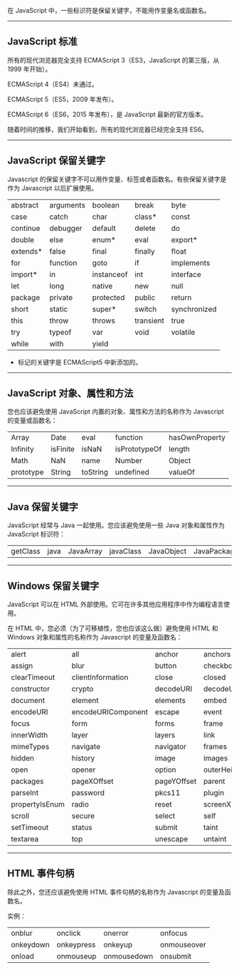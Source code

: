 在 JavaScript 中，一些标识符是保留关键字，不能用作变量名或函数名。

---

## JavaScript 标准

所有的现代浏览器完全支持 ECMAScript 3（ES3，JavaScript 的第三版，从 1999 年开始）。

ECMAScript 4（ES4）未通过。

ECMAScript 5（ES5，2009 年发布）。

ECMAScript 6（ES6，2015 年发布），是 JavaScript 最新的官方版本。

随着时间的推移，我们开始看到，所有的现代浏览器已经完全支持 ES6。

---

## JavaScript 保留关键字

Javascript 的保留关键字不可以用作变量、标签或者函数名。有些保留关键字是作为 Javascript 以后扩展使用。

|   |   |   |   |   |
|---|---|---|---|---|
|abstract|arguments|boolean|break|byte|
|case|catch|char|class*|const|
|continue|debugger|default|delete|do|
|double|else|enum*|eval|export*|
|extends*|false|final|finally|float|
|for|function|goto|if|implements|
|import*|in|instanceof|int|interface|
|let|long|native|new|null|
|package|private|protected|public|return|
|short|static|super*|switch|synchronized|
|this|throw|throws|transient|true|
|try|typeof|var|void|volatile|
|while|with|yield|||

* 标记的关键字是 ECMAScript5 中新添加的。

---

## JavaScript 对象、属性和方法

您也应该避免使用 JavaScript 内置的对象、属性和方法的名称作为 Javascript 的变量或函数名：

|   |   |   |   |   |
|---|---|---|---|---|
|Array|Date|eval|function|hasOwnProperty|
|Infinity|isFinite|isNaN|isPrototypeOf|length|
|Math|NaN|name|Number|Object|
|prototype|String|toString|undefined|valueOf|

  

---

## Java 保留关键字

JavaScript 经常与 Java 一起使用。您应该避免使用一些 Java 对象和属性作为 JavaScript 标识符：

|   |   |   |   |   |   |
|---|---|---|---|---|---|
|getClass|java|JavaArray|javaClass|JavaObject|JavaPackage|

  

---

## Windows 保留关键字

JavaScript 可以在 HTML 外部使用。它可在许多其他应用程序中作为编程语言使用。

在 HTML 中，您必须（为了可移植性，您也应该这么做）避免使用 HTML 和 Windows 对象和属性的名称作为 Javascript 的变量及函数名：

|   |   |   |   |   |
|---|---|---|---|---|
|alert|all|anchor|anchors|area|
|assign|blur|button|checkbox|clearInterval|
|clearTimeout|clientInformation|close|closed|confirm|
|constructor|crypto|decodeURI|decodeURIComponent|defaultStatus|
|document|element|elements|embed|embeds|
|encodeURI|encodeURIComponent|escape|event|fileUpload|
|focus|form|forms|frame|innerHeight|
|innerWidth|layer|layers|link|location|
|mimeTypes|navigate|navigator|frames|frameRate|
|hidden|history|image|images|offscreenBuffering|
|open|opener|option|outerHeight|outerWidth|
|packages|pageXOffset|pageYOffset|parent|parseFloat|
|parseInt|password|pkcs11|plugin|prompt|
|propertyIsEnum|radio|reset|screenX|screenY|
|scroll|secure|select|self|setInterval|
|setTimeout|status|submit|taint|text|
|textarea|top|unescape|untaint|window|

  

---

## HTML 事件句柄

除此之外，您还应该避免使用 HTML 事件句柄的名称作为 Javascript 的变量及函数名。

实例：

|   |   |   |   |
|---|---|---|---|
|onblur|onclick|onerror|onfocus|
|onkeydown|onkeypress|onkeyup|onmouseover|
|onload|onmouseup|onmousedown|onsubmit|